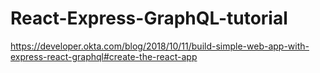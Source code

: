 # React-Express-GraphQL-tutorial

https://developer.okta.com/blog/2018/10/11/build-simple-web-app-with-express-react-graphql#create-the-react-app
